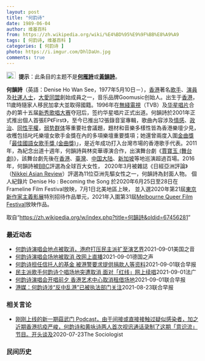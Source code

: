 ```yaml
---
layout: post
title: "何韵诗"
date: 1989-06-04
author: 维基百科
from: https://zh.wikipedia.org/wiki/%E4%BD%95%E9%9F%BB%E8%A9%A9
tags: [ 何韵诗, 维基百科 ]
categories: [ 何韵诗 ]
photo: https://i.imgur.com/DhlDaUn.jpg
comments: true
---
```

<div class="mw-parser-output"><div role="note" class="hatnote navigation-not-searchable"><a href="/wiki/Wikipedia:%E6%B6%88%E6%AD%A7%E4%B9%89" title="Wikipedia:消歧义"><img alt="Confusion grey.svg" src="//upload.wikimedia.org/wikipedia/commons/thumb/f/fb/Confusion_grey.svg/24px-Confusion_grey.svg.png" decoding="async" width="24" height="18" srcset="//upload.wikimedia.org/wikipedia/commons/thumb/f/fb/Confusion_grey.svg/36px-Confusion_grey.svg.png 1.5x, //upload.wikimedia.org/wikipedia/commons/thumb/f/fb/Confusion_grey.svg/48px-Confusion_grey.svg.png 2x" data-file-width="260" data-file-height="200"></a><style data-mw-deduplicate="TemplateStyles:r67269465">.mw-parser-output .ifmobile>.mobile:nth-child(2n){display:none}</style><span class="ifmobile"><span class="nomobile">&nbsp;&nbsp;</span><span class="mobile"></span></span><b>提示</b>：此条目的主题不是<b><a href="/wiki/%E4%BD%95%E9%9B%81%E8%A9%A9" title="何雁詩">何雁詩</a></b>或<b><a href="/wiki/%E9%BB%83%E9%9F%BB%E8%A9%A9" title="黃韻詩">黃韻詩</a></b>。</div> 

<div id="noteTA-e10501c2" class="noteTA"><div class="noteTA-local"><div data-noteta-code="zh-cn:蒙特利尔;zh-hans:蒙特利尔;zh-hk:滿地可;zh-tw:蒙特婁;"></div></div></div>

<p><b>何韻詩</b>（英語：<span lang="en">Denise Ho Wan See</span>，1977年5月10日<span class="useeditintro" title="Template:BLP editintro">－</span>），<a href="/wiki/%E9%A6%99%E6%B8%AF" title="香港">香港</a>著名<a href="/wiki/%E6%AD%8C%E6%89%8B" title="歌手">歌手</a>、<a href="/wiki/%E6%BC%94%E5%93%A1" title="演員">演員</a>及<a href="/wiki/%E7%A4%BE%E9%81%8B%E4%BA%BA%E5%A3%AB" class="mw-redirect" title="社運人士">社運人士</a>，<a href="/wiki/%E5%A4%A7%E6%84%9B%E5%90%8C%E7%9B%9F" title="大愛同盟">大愛同盟</a>創始成員之一，音乐品牌Goomusic创始人。出生于<a href="/wiki/%E9%A6%99%E6%B8%AF" title="香港">香港</a>，11歲時隨家人移民加拿大並取得國籍。1996年在<a href="/wiki/%E7%84%A1%E7%B6%AB%E9%9B%BB%E8%A6%96" class="mw-redirect" title="無綫電視">無綫電視</a>（TVB）及<a href="/wiki/%E5%8D%8E%E6%98%9F%E5%94%B1%E7%89%87" class="mw-redirect" title="华星唱片">华星唱片</a>合办的第十五届<a href="/wiki/%E6%96%B0%E7%A7%80%E6%AD%8C%E5%94%B1%E5%A4%A7%E8%B3%BD" class="mw-redirect" title="新秀歌唱大賽">新秀歌唱大赛</a>夺冠后，签约华星唱片正式出道。何韻詩於2001年正式推出個人首張EP《First》，至今已推出12張錄音室專輯，歌曲內容涉及<a href="/wiki/%E6%83%85%E6%84%9F" class="mw-disambig" title="情感">情感</a>、<a href="/wiki/%E6%94%BF%E6%B2%BB" title="政治">政治</a>、<a href="/wiki/LGBT%E6%AC%8A%E5%88%A9%E9%81%8B%E5%8B%95" title="LGBT權利運動">同性平權</a>，<a href="/wiki/%E5%BC%B1%E5%8A%BF%E7%BE%A4%E4%BD%93" title="弱势群体">弱势群体</a>等重要社會議題，題材和音樂多樣性皆為香港樂壇少見，收穫包括叱吒樂壇女歌手金獎在內的多項樂壇重要獎項；她還曾兩度入圍<a href="/wiki/%E9%87%91%E6%9B%B2%E7%8D%8E" title="金曲獎">金曲獎</a>「<a href="/wiki/%E6%9C%80%E4%BD%B3%E5%9C%8B%E8%AA%9E%E5%A5%B3%E6%AD%8C%E6%89%8B%E7%8D%8E_(%E9%87%91%E6%9B%B2%E7%8D%8E)" class="mw-redirect" title="最佳國語女歌手獎 (金曲獎)">最佳國語女歌手獎 (金曲獎)</a>」，是近年成功打入台灣市場的香港歌手代表。2011年，為紀念出道十週年，何韻詩與林奕華導演合作，出演舞台劇《<a href="/wiki/%E8%B3%88%E5%AF%B6%E7%8E%89_(%E8%88%9E%E5%8F%B0%E5%8A%87)" title="賈寶玉 (舞台劇)">賈寶玉 (舞台劇)</a>》，該舞台劇先後在<a href="/wiki/%E9%A6%99%E6%B8%AF" title="香港">香港</a>、<a href="/wiki/%E8%87%BA%E7%81%A3" title="臺灣">臺灣</a>、<a href="/wiki/%E4%B8%AD%E5%9B%BD%E5%A4%A7%E9%99%86" title="中国大陆">中国大陆</a>、<a href="/wiki/%E6%96%B0%E5%8A%A0%E5%9D%A1" title="新加坡">新加坡</a>等地巡演超過百場。2016年，何韻詩被<a href="/wiki/%E8%8B%B1%E5%9B%BD%E5%B9%BF%E6%92%AD%E5%85%AC%E5%8F%B8" title="英国广播公司">BBC</a>評選為全球百大女性， 2020年3月被雜誌《日經亞洲評論》（<a href="/wiki/Nikkei_Asian_Review" class="mw-redirect" title="Nikkei Asian Review">Nikkei Asian Review</a>）評選為11位亞洲先驅女性之一，何韻詩為封面人物。 個人紀錄片 Denise Ho&nbsp;: Becoming the Song 於2020年6月25日至28日在Frameline Film Festival放映，7月1日北美地區上映， 並入選2020年第21屆<a href="/wiki/%E6%9D%B1%E4%BA%AC%E6%96%B0%E4%BD%9C%E5%AE%B6%E4%B8%BB%E7%BE%A9%E5%BD%B1%E5%B1%95" title="東京新作家主義影展">東京新作家主義影展</a>特別招待作品單元，2021年入圍第31屆<a class="external text" href="https://en.wikipedia.org/wiki/Melbourne_Queer_Film_Festival?wprov=sfti1">Melbourne Queer Film Festival</a>放映作品。
</p>
</div><noscript><img src="//zh.wikipedia.org/wiki/Special:CentralAutoLogin/start?type=1x1" alt="" title="" width="1" height="1" style="border: none; position: absolute;"></noscript>
<div class="printfooter">取自“<a dir="ltr" href="https://zh.wikipedia.org/w/index.php?title=何韻詩&amp;oldid=67456281">https://zh.wikipedia.org/w/index.php?title=何韻詩&amp;oldid=67456281</a>”</div><div id="recent-news"><h3>最近动态</h3><ul><li><a href="https://nodebe4.github.io/waimei/2021-09-01/%E4%BD%95%E9%9F%B5%E8%AF%97%E6%BC%94%E5%94%B1%E4%BC%9A%E5%9C%B0%E7%82%B9%E8%A2%AB%E5%8F%96%E6%B6%88-%E6%B8%AF%E5%BA%9C%E6%89%93%E5%8E%8B%E6%B0%91%E4%B8%BB%E6%B4%BE%E6%89%A9%E8%87%B3%E6%BC%94%E8%89%BA%E7%95%8C" title="何韵诗演唱会地点被取消，港府打压民主派扩至演艺界—— Wed, 01 Sep 2021 13:14:30 GMT 资料照：香港歌星、民主活动人士何韵诗 香港知名歌手何韵诗原定在9月上旬举行的演唱...">何韵诗演唱会地点被取消，港府打压民主派扩至演艺界</a><time>2021-09-01</time><a class="tag">美国之音</a></li>
<li><a href="https://nodebe4.github.io/waimei/2021-09-01/%E4%BD%95%E9%9F%B5%E8%AF%97%E6%BC%94%E5%94%B1%E4%BC%9A%E5%9C%BA%E5%9C%B0%E8%A2%AB%E5%8F%96%E6%B6%88-%E6%94%B9%E7%BD%91%E4%B8%8A%E7%9B%B4%E6%92%AD" title="何韵诗演唱会场地被取消&nbsp;改网上直播—— 2021-09-01T10:55:33.428Z （德国之声中文网）何韵诗原本定于&nbsp;9 月 8 至 12 日于香港艺术中心寿臣剧院举行7场「你尚未成为的 ...">何韵诗演唱会场地被取消 改网上直播</a><time>2021-09-01</time><a class="tag">德国之声</a></li>
<li><a href="https://nodebe4.github.io/waimei/2021-09-01/%E4%BD%95%E9%9F%B5%E8%AF%97%E6%8B%85%E4%BB%BB%E4%BF%A1%E6%89%98%E4%BA%BA%E7%9A%84%E5%9F%BA%E9%87%91-%E8%A2%AB%E6%B8%AF%E8%AD%A6%E8%A6%81%E6%B1%82%E6%8F%90%E4%BE%9B%E6%8D%90%E6%AC%BE%E4%BA%BA%E7%AD%89%E8%B5%84%E6%96%99" title="何韵诗担任信托人的基金 被港警要求提供捐款人等资料—— 香港警察已根据《香港国安法》向法院取得“提交物料令”，要求六一二人道支援基金（简称六一二基金）信讬人，以及真普选联盟有限公司（简称真普联）...">何韵诗担任信托人的基金 被港警要求提供捐款人等资料</a><time>2021-09-01</time><a class="tag">联合早报</a></li>
<li><a href="https://nodebe4.github.io/waimei/2021-09-01/%E6%B0%91%E4%B8%BB%E6%B4%BE%E6%AD%8C%E6%89%8B%E4%BD%95%E9%9F%B5%E8%AF%97%E4%B8%AA%E5%94%B1%E5%9C%BA%E5%9C%B0%E7%AA%81%E9%81%AD%E5%8F%96%E6%B6%88-%E9%9D%A2%E5%AF%B9-%E7%BA%A2%E7%BA%BF-%E7%BD%91%E4%B8%8A%E7%BB%AD%E5%94%B1" title="民主派歌手何韵诗个唱场地突遭取消 面对「红线」网上续唱—— 01/09/2021 - 10:26 何韵诗的《你尚未成为的》个人演唱会原定下周一(6日)起一连七日租用艺术中心的寿臣剧院举行，但昨(...">民主派歌手何韵诗个唱场地突遭取消 面对「红线」网上续唱</a><time>2021-09-01</time><a class="tag">法广</a></li>
<li><a href="https://nodebe4.github.io/waimei/2021-09-01/%E4%BD%95%E9%9F%B5%E8%AF%97%E6%BC%94%E5%94%B1%E4%BC%9A%E5%BC%80%E5%94%B1%E5%89%8D%E5%A4%95-%E9%A6%99%E6%B8%AF%E8%89%BA%E6%9C%AF%E4%B8%AD%E5%BF%83%E5%8F%96%E6%B6%88%E7%A7%9F%E5%80%9F%E5%9C%BA%E5%9C%B0" title="何韵诗演唱会开唱前夕 香港艺术中心取消租借场地—— 香港歌手何韵诗今早透露，香港艺术中心以触犯场地租借合约为由，决定取消她在湾仔艺术中心寿臣剧院的预定场地。这导致其将于下周一（6日）举行的演唱会...">何韵诗演唱会开唱前夕 香港艺术中心取消租借场地</a><time>2021-09-01</time><a class="tag">联合早报</a></li>
<li><a href="https://nodebe4.github.io/waimei/2021-08-23/%E6%B8%AF%E5%AA%92-%E4%BD%95%E9%9F%B5%E8%AF%97%E6%B6%89-%E5%8F%8D%E4%B8%AD%E4%B9%B1%E6%B8%AF-%E5%B7%B2%E8%A2%AB%E6%89%A7%E6%B3%95%E9%83%A8%E9%97%A8%E5%85%B3%E6%B3%A8" title="港媒：何韵诗涉“反中乱港”已被执法部门关注—— 港媒消息称，支援黑暴人士的“六一二基金”表明将会停止运作，但其信托人之一、歌手何韵诗在《香港国安法》前后的多次行动，已引起执法部门关注。 据星岛日...">港媒：何韵诗涉“反中乱港”已被执法部门关注</a><time>2021-08-23</time><a class="tag">联合早报</a></li>
</ul></div><div id="open-opinion"><h3>相关言论</h3><ul><li><a href="https://nodebe4.github.io/opinion/2020-07-23/%E5%88%9A%E5%88%9A%E4%B8%8A%E7%BA%BF%E7%9A%84%E6%96%B0%E4%B8%80%E6%9C%9F%E8%8F%87%E6%AD%A6%E9%97%A8-Podcast-%E7%94%B1%E4%BA%8E%E9%97%B4%E6%8E%A5%E6%88%96%E7%9B%B4%E6%8E%A5%E6%8E%A5%E8%A7%A6%E8%BF%87%E7%96%91%E4%BC%BC%E6%84%9F%E6%9F%93%E8%80%85-%E5%8A%A0%E4%B9%8B%E8%BF%91%E6%9C%9F%E9%A6%99%E6%B8%AF%E6%8A%97%E7%96%AB%E4%B8%A5%E5%B3%BB-%E4%BD%95%E9%9F%B5%E8%AF%97/" title="The Sociologist">刚刚上线的新一期菇武门 Podcast，由于间接或直接接触过疑似感染者，加之近期香港抗疫严峻，何韵诗和黄咏诗两人首次视讯通话录制了这期「意识流」节目。开头谈及</a><time>2020-07-23</time><a class="tag">The Sociologist</a></li>
</ul></div><div id="mjls-record"><h3>民间历史</h3><ul></ul></div>